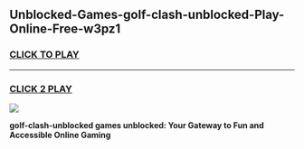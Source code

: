 
## Unblocked-Games-golf-clash-unblocked-Play-Online-Free-w3pz1
<h3>
<a href="https://premium76.site?title=golf-clash-unblocked&ref=26A">CLICK TO PLAY</a></h3>
<hr>

<h3>
<a href="https://premium76.site?title=golf-clash-unblocked&ref=26A">CLICK 2 PLAY</a>
  
</h3>

<a href="https://premium76.site?title=golf-clash-unblocked&ref=26A"><img src="https://clearcache.store/games.png"></a>


**golf-clash-unblocked games unblocked: Your Gateway to Fun and Accessible Online Gaming**
